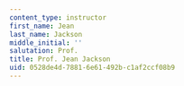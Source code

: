 ```yaml
---
content_type: instructor
first_name: Jean
last_name: Jackson
middle_initial: ''
salutation: Prof.
title: Prof. Jean Jackson
uid: 0528de4d-7881-6e61-492b-c1af2ccf08b9
---
```


